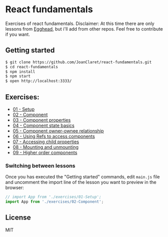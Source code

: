 # React fundamentals
Exercises of react fundamentals.
Disclaimer: At this time there are only lessons from [Egghead](https://github.com/joemaddalone/egghead-react-fundamentals-es6), but i'll add from other repos. Feel free to contribute if you want.

## Getting started

```bash
$ git clone https://github.com/JoanClaret/react-fundamentals.git
$ cd react-fundamentals
$ npm install
$ npm start
$ open http://localhost:3333/
```

## Exercises:

- [01 - Setup](https://github.com/JoanClaret/react-fundamentals/blob/master/exercises/01-Setup.js)
- [02 - Component](https://github.com/JoanClaret/react-fundamentals/blob/master/exercises/02-Component.js)
- [03 - Component properties](https://github.com/JoanClaret/react-fundamentals/blob/master/exercises/03-Component-properties.js)
- [04 - Component state basics](https://github.com/JoanClaret/react-fundamentals/blob/master/exercises/04-Component-state.js)
- [05 - Component owner-ownee relationship](https://github.com/JoanClaret/react-fundamentals/blob/master/exercises/05-Component-owner-ownee.js)
- [06 - Using Refs to access components](https://github.com/JoanClaret/react-fundamentals/blob/master/exercises/06-Component-using-refs.js)
- [07 - Accessing child properties](https://github.com/JoanClaret/react-fundamentals/blob/master/exercises/07-Child-properties.js)
- [08 - Mounting and unmounting](https://github.com/JoanClaret/react-fundamentals/blob/master/exercises/08-Mounting-unmounting.js)
- [09 - Higher order components](https://github.com/JoanClaret/react-fundamentals/blob/master/exercises/09-Higher-order-components.js)

### Switching between lessons
Once you has executed the "Getting started" commands, edit `main.js` file and uncomment the import line of the lesson you want to preview in the browser:

```javascript
// import App from './exercises/01-Setup';
import App from './exercises/02-Component';
```
## License
MIT
